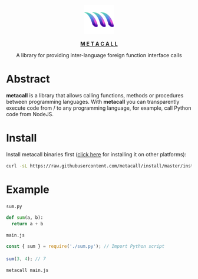 <div align="center">
  <a href="https://metacall.io" target="_blank"><img src="https://raw.githubusercontent.com/metacall/core/master/deploy/images/logo.png" alt="M E T A C A L L" style="max-width:100%; margin: 0 auto;" width="80" height="80">
  <p><b>M E T A C A L L</b></p></a>
  <p>A library for providing inter-language foreign function interface calls</p>
</div>

# Abstract

**metacall** is a library that allows calling functions, methods or procedures between programming languages. With **metacall** you can transparently execute code from / to any programming language, for example, call Python code from NodeJS.

# Install

Install metacall binaries first ([click here](https://github.com/metacall/install) for installing it on other platforms):
```bash
curl -sL https://raw.githubusercontent.com/metacall/install/master/install.sh | sh
```

# Example

`sum.py`
``` python
def sum(a, b):
  return a + b
```

`main.js`
``` javascript
const { sum } = require('./sum.py'); // Import Python script

sum(3, 4); // 7
```

``` sh
metacall main.js
```
